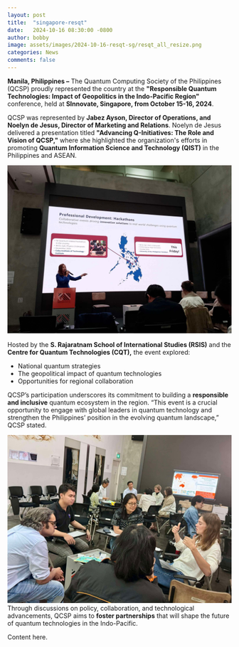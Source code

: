 ```yaml
---
layout: post
title:  "singapore-resqt"
date:   2024-10-16 08:30:00 -0800
author: bobby
image: assets/images/2024-10-16-resqt-sg/resqt_all_resize.png
categories: News
comments: false
---
```

**Manila, Philippines –** The Quantum Computing Society of the Philippines (QCSP) proudly represented the country at the **"Responsible Quantum Technologies: Impact of Geopolitics in the Indo-Pacific Region"** conference, held at **SInnovate, Singapore, from October 15-16, 2024**.  

QCSP was represented by **Jabez Ayson, Director of Operations, and Noelyn de Jesus, Director of Marketing and Relations**. Noelyn de Jesus delivered a presentation titled **"Advancing Q-Initiatives: The Role and Vision of QCSP,"** where she highlighted the organization's efforts in promoting **Quantum Information Science and Technology (QIST)** in the Philippines and ASEAN.  


![](/assets/images/2024-10-16-resqt-sg/resqt_noey_ph_resqt_2024.JPG)

Hosted by the **S. Rajaratnam School of International Studies (RSIS)** and the **Centre for Quantum Technologies (CQT),** the event explored:  

- National quantum strategies  
- The geopolitical impact of quantum technologies  
- Opportunities for regional collaboration  

QCSP’s participation underscores its commitment to building a **responsible and inclusive** quantum ecosystem in the region. “This event is a crucial opportunity to engage with global leaders in quantum technology and strengthen the Philippines’ position in the evolving quantum landscape,” QCSP stated.  

![](/assets/images/2024-10-16-resqt-sg/resqt_jabez.JPG)
Through discussions on policy, collaboration, and technological advancements, QCSP aims to **foster partnerships** that will shape the future of quantum technologies in the Indo-Pacific. 

Content here.

